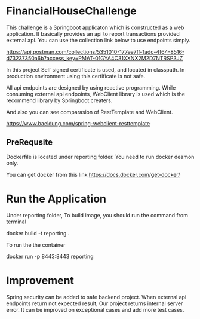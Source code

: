 # FinancialHouseChallenge

This challenge is a Springboot applicaton which is constructed as a web application.
It basically provides an api to report transactions provided external api. You can use the collection link below to use endpoints simply.

https://api.postman.com/collections/5351010-177ee7ff-1adc-4f64-8516-d73237350a6b?access_key=PMAT-01GYA4C31XXNX2M2D7NTRSP3JZ

In this project Self signed certificate is used, and located in classpath. In production environment using this certificate is not safe.

All api endpoints are designed by using reactive programming. While consuming external api endpoints, WebClient library is used which is the recommend library by Springboot creaters.

And also you can see comparasion of RestTemplate and WebClient.

https://www.baeldung.com/spring-webclient-resttemplate



## PreRequsite

Dockerfile is located under reporting folder. You need to run docker deamon only.

You can get docker from this link https://docs.docker.com/get-docker/
 

# Run the Application

Under reporting folder,
To build image, you should run the command from terminal 

docker build -t reporting . 

To run the the container

docker run -p 8443:8443 reporting


# Improvement

Spring security can be added to safe backend project. 
When external api endpoints return not expected result, Our project returns internal server error.
It can be improved on exceptional cases and add more test cases.

